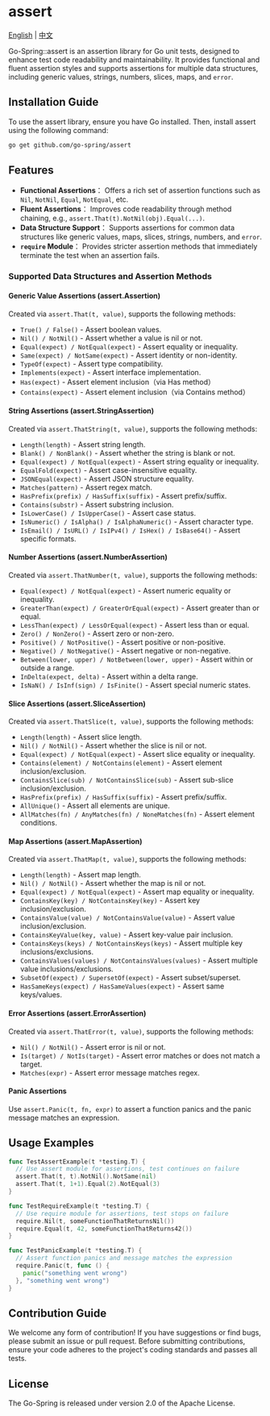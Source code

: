 # assert

[English](README.md) | [中文](README_CN.md)

Go-Spring::assert is an assertion library for Go unit tests,
designed to enhance test code readability and maintainability.
It provides functional and fluent assertion styles and
supports assertions for multiple data structures,
including generic values, strings, numbers, slices, maps, and `error`.

## Installation Guide

To use the assert library, ensure you have Go installed.
Then, install assert using the following command:

```bash
go get github.com/go-spring/assert
```

## Features

- **Functional Assertions**：
  Offers a rich set of assertion functions such as `Nil`, `NotNil`, `Equal`, `NotEqual`, etc.
- **Fluent Assertions**：
  Improves code readability through method chaining, e.g., `assert.That(t).NotNil(obj).Equal(...)`.
- **Data Structure Support**：
  Supports assertions for common data structures like generic values, maps, slices, strings, numbers, and `error`.
- **`require` Module**：
  Provides stricter assertion methods that immediately terminate the test when an assertion fails.

### Supported Data Structures and Assertion Methods

#### Generic Value Assertions (assert.Assertion)

Created via `assert.That(t, value)`, supports the following methods:

- `True() / False()` - Assert boolean values.
- `Nil() / NotNil()` - Assert whether a value is nil or not.
- `Equal(expect) / NotEqual(expect)` - Assert equality or inequality.
- `Same(expect) / NotSame(expect)` - Assert identity or non-identity.
- `TypeOf(expect)` - Assert type compatibility.
- `Implements(expect)` - Assert interface implementation.
- `Has(expect)` - Assert element inclusion（via Has method）
- `Contains(expect)` - Assert element inclusion（via Contains method）

#### String Assertions (assert.StringAssertion)

Created via `assert.ThatString(t, value)`, supports the following methods:

- `Length(length)` - Assert string length.
- `Blank() / NonBlank()` - Assert whether the string is blank or not.
- `Equal(expect) / NotEqual(expect)` - Assert string equality or inequality.
- `EqualFold(expect)` - Assert case-insensitive equality.
- `JSONEqual(expect)` - Assert JSON structure equality.
- `Matches(pattern)` - Assert regex match.
- `HasPrefix(prefix) / HasSuffix(suffix)` - Assert prefix/suffix.
- `Contains(substr)` - Assert substring inclusion.
- `IsLowerCase() / IsUpperCase()` - Assert case status.
- `IsNumeric() / IsAlpha() / IsAlphaNumeric()` - Assert character type.
- `IsEmail() / IsURL() / IsIPv4() / IsHex() / IsBase64()` - Assert specific formats.

#### Number Assertions (assert.NumberAssertion)

Created via `assert.ThatNumber(t, value)`, supports the following methods:

- `Equal(expect) / NotEqual(expect)` - Assert numeric equality or inequality.
- `GreaterThan(expect) / GreaterOrEqual(expect)` - Assert greater than or equal.
- `LessThan(expect) / LessOrEqual(expect)` - Assert less than or equal.
- `Zero() / NonZero()` - Assert zero or non-zero.
- `Positive() / NotPositive()` - Assert positive or non-positive.
- `Negative() / NotNegative()` - Assert negative or non-negative.
- `Between(lower, upper) / NotBetween(lower, upper)` - Assert within or outside a range.
- `InDelta(expect, delta)` - Assert within a delta range.
- `IsNaN() / IsInf(sign) / IsFinite()` - Assert special numeric states.

#### Slice Assertions (assert.SliceAssertion)

Created via `assert.ThatSlice(t, value)`, supports the following methods:

- `Length(length)` - Assert slice length.
- `Nil() / NotNil()` - Assert whether the slice is nil or not.
- `Equal(expect) / NotEqual(expect)` - Assert slice equality or inequality.
- `Contains(element) / NotContains(element)` - Assert element inclusion/exclusion.
- `ContainsSlice(sub) / NotContainsSlice(sub)` - Assert sub-slice inclusion/exclusion.
- `HasPrefix(prefix) / HasSuffix(suffix)` - Assert prefix/suffix.
- `AllUnique()` - Assert all elements are unique.
- `AllMatches(fn) / AnyMatches(fn) / NoneMatches(fn)` - Assert element conditions.

#### Map Assertions (assert.MapAssertion)

Created via `assert.ThatMap(t, value)`, supports the following methods:

- `Length(length)` - Assert map length.
- `Nil() / NotNil()` - Assert whether the map is nil or not.
- `Equal(expect) / NotEqual(expect)` - Assert map equality or inequality.
- `ContainsKey(key) / NotContainsKey(key)` - Assert key inclusion/exclusion.
- `ContainsValue(value) / NotContainsValue(value)` - Assert value inclusion/exclusion.
- `ContainsKeyValue(key, value)` - Assert key-value pair inclusion.
- `ContainsKeys(keys) / NotContainsKeys(keys)` - Assert multiple key inclusions/exclusions.
- `ContainsValues(values) / NotContainsValues(values)` - Assert multiple value inclusions/exclusions.
- `SubsetOf(expect) / SupersetOf(expect)` - Assert subset/superset.
- `HasSameKeys(expect) / HasSameValues(expect)` - Assert same keys/values.

#### Error Assertions (assert.ErrorAssertion)

Created via `assert.ThatError(t, value)`, supports the following methods:

- `Nil() / NotNil()` - Assert error is nil or not.
- `Is(target) / NotIs(target)` - Assert error matches or does not match a target.
- `Matches(expr)` - Assert error message matches regex.

#### Panic Assertions

Use `assert.Panic(t, fn, expr)` to assert a function panics and
the panic message matches an expression.

## Usage Examples

```go
func TestAssertExample(t *testing.T) {
  // Use assert module for assertions, test continues on failure
  assert.That(t, t).NotNil().NotSame(nil)
  assert.That(t, 1+1).Equal(2).NotEqual(3)
}

func TestRequireExample(t *testing.T) {
  // Use require module for assertions, test stops on failure
  require.Nil(t, someFunctionThatReturnsNil())
  require.Equal(t, 42, someFunctionThatReturns42())
}

func TestPanicExample(t *testing.T) {
  // Assert function panics and message matches the expression
  require.Panic(t, func () {
    panic("something went wrong")
  }, "something went wrong")
}
```

## Contribution Guide

We welcome any form of contribution!
If you have suggestions or find bugs, please submit an issue or pull request.
Before submitting contributions, ensure your code adheres to
the project's coding standards and passes all tests.

## License

The Go-Spring is released under version 2.0 of the Apache License.